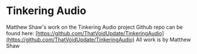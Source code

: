 # Tinkering Audio
Matthew Shaw's work on the Tinkering Audio project
Github repo can be found here: [https://github.com/ThatVoidUpdate/TinkeringAudio](https://github.com/ThatVoidUpdate/TinkeringAudio)
All work is by Matthew Shaw